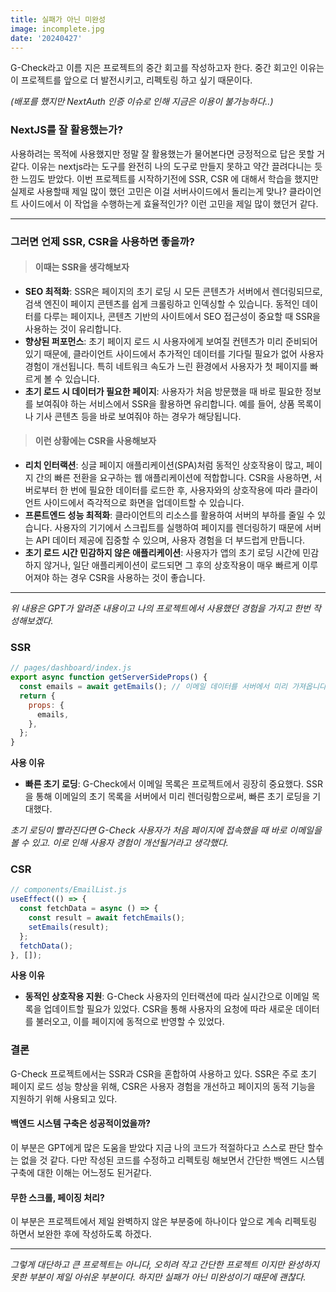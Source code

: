 ```yaml
---
title: 실패가 아닌 미완성
image: incomplete.jpg
date: '20240427'
---
```


G-Check라고 이름 지은 프로젝트의 중간 회고를 작성하고자 한다.
중간 회고인 이유는 이 프로젝트를 앞으로 더 발전시키고, 리펙토링 하고 싶기 때문이다.

_(배포를 했지만 NextAuth 인증 이슈로 인해 지금은 이용이 불가능하다..)_

### **NextJS를 잘 활용했는가?**

사용하려는 목적에 사용했지만 정말 잘 활용했는가 물어본다면 긍정적으로 답은 못할 거 같다.
이유는 nextjs라는 도구를 완전히 나의 도구로 만들지 못하고 약간 끌려다니는 듯한 느낌도 받았다. 이번 프로젝트를 시작하기전에 SSR, CSR 에 대해서 학습을 했지만 실제로 사용할때 제일 많이 했던 고민은 이걸 서버사이드에서 돌리는게 맞나? 클라이언트 사이드에서 이 작업을 수행하는게 효율적인가? 이런 고민을 제일 많이 했던거 같다.

---

### **그러면 언제 SSR, CSR을 사용하면 좋을까?**

> #### 이때는 SSR을 생각해보자

- **SEO 최적화**: SSR은 페이지의 초기 로딩 시 모든 콘텐츠가 서버에서 렌더링되므로, 검색 엔진이 페이지 콘텐츠를 쉽게 크롤링하고 인덱싱할 수 있습니다. 동적인 데이터를 다루는 페이지나, 콘텐츠 기반의 사이트에서 SEO 접근성이 중요할 때 SSR을 사용하는 것이 유리합니다.
- **향상된 퍼포먼스**: 초기 페이지 로드 시 사용자에게 보여질 컨텐츠가 미리 준비되어 있기 때문에, 클라이언트 사이드에서 추가적인 데이터를 기다릴 필요가 없어 사용자 경험이 개선됩니다. 특히 네트워크 속도가 느린 환경에서 사용자가 첫 페이지를 빠르게 볼 수 있습니다.
- **초기 로드 시 데이터가 필요한 페이지**: 사용자가 처음 방문했을 때 바로 필요한 정보를 보여줘야 하는 서비스에서 SSR을 활용하면 유리합니다. 예를 들어, 상품 목록이나 기사 콘텐츠 등을 바로 보여줘야 하는 경우가 해당됩니다.

> #### 이런 상황에는 CSR을 사용해보자

- **리치 인터랙션**: 싱글 페이지 애플리케이션(SPA)처럼 동적인 상호작용이 많고, 페이지 간의 빠른 전환을 요구하는 웹 애플리케이션에 적합합니다. CSR을 사용하면, 서버로부터 한 번에 필요한 데이터를 로드한 후, 사용자와의 상호작용에 따라 클라이언트 사이드에서 즉각적으로 화면을 업데이트할 수 있습니다.
- **프론트엔드 성능 최적화**: 클라이언트의 리소스를 활용하여 서버의 부하를 줄일 수 있습니다. 사용자의 기기에서 스크립트를 실행하여 페이지를 렌더링하기 때문에 서버는 API 데이터 제공에 집중할 수 있으며, 사용자 경험을 더 부드럽게 만듭니다.
- **초기 로드 시간 민감하지 않은 애플리케이션**: 사용자가 앱의 초기 로딩 시간에 민감하지 않거나, 일단 애플리케이션이 로드되면 그 후의 상호작용이 매우 빠르게 이루어져야 하는 경우 CSR을 사용하는 것이 좋습니다.

---

_위 내용은 GPT가 알려준 내용이고 나의 프로젝트에서 사용했던 경험을 가지고 한번 작성해보겠다._

### SSR

```js
// pages/dashboard/index.js
export async function getServerSideProps() {
  const emails = await getEmails(); // 이메일 데이터를 서버에서 미리 가져옵니다.
  return {
    props: {
      emails,
    },
  };
}
```

**사용 이유**

- **빠른 초기 로딩**: G-Check에서 이메일 목록은 프로젝트에서 굉장히 중요했다. SSR을 통해 이메일의 초기 목록을 서버에서 미리 렌더링함으로써, 빠른 초기 로딩을 기대했다.

_초기 로딩이 빨라진다면 G-Check 사용자가 처음 페이지에 접속했을 때 바로 이메일을 볼 수 있고. 이로 인해 사용자 경험이 개선될거라고 생각했다._

### CSR

```js
// components/EmailList.js
useEffect(() => {
  const fetchData = async () => {
    const result = await fetchEmails();
    setEmails(result);
  };
  fetchData();
}, []);
```

**사용 이유**

- **동적인 상호작용 지원**: G-Check 사용자의 인터랙션에 따라 실시간으로 이메일 목록을 업데이트할 필요가 있었다. CSR을 통해 사용자의 요청에 따라 새로운 데이터를 불러오고, 이를 페이지에 동적으로 반영할 수 있었다.

### 결론

G-Check 프로젝트에서는 SSR과 CSR을 혼합하여 사용하고 있다. SSR은 주로 초기 페이지 로드 성능 향상을 위해, CSR은 사용자 경험을 개선하고 페이지의 동적 기능을 지원하기 위해 사용되고 있다.

#### **백엔드 시스템 구축은 성공적이었을까?**

이 부분은 GPT에게 많은 도움을 받았다 지금 나의 코드가 적절하다고 스스로 판단 할수는 없을 것 같다. 다만 작성된 코드를 수정하고 리펙토링 해보면서 간단한 백엔드 시스템 구축에 대한 이해는 어느정도 된거같다.

#### **무한 스크롤, 페이징 처리?**

이 부분은 프로젝트에서 제일 완벽하지 않은 부분중에 하나이다 앞으로 계속 리펙토링 하면서 보완한 후에 작성하도록 하겠다.

---

_그렇게 대단하고 큰 프로젝트는 아니다, 오히려 작고 간단한 프로젝트 이지만 완성하지 못한 부분이 제일 아쉬운 부분이다. 하지만 실패가 아닌 미완성이기 때문에 괜찮다._

